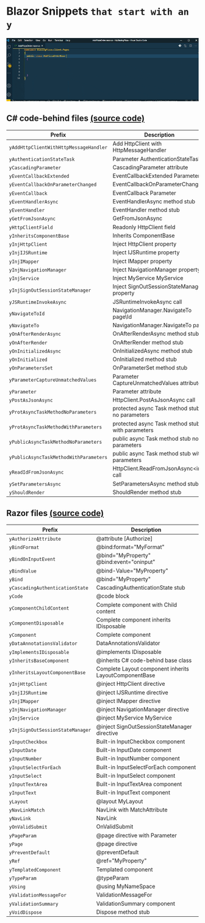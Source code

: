 # Blazor Snippets `that start with an y`

![Blazory in Action!](images/blazory_csharp.gif "Blazory - snippets that start with an 'y' - in Action!")

## C# code-behind files [(source code)](https://github.com/bartvanhoey/Blazory/blob/master/snippets/blazory_csharp.json)

| Prefix                                 | Description                                      |
| -------------------------------------- | ------------------------------------------------ |
| `yAddHttpClientWithHttpMessageHandler` | Add HttpClient with HttpMessageHandler           |
| `yAuthenticationStateTask`             | Parameter AuthenticationStateTask                |
| `yCascadingParameter`                  | CascadingParameter attribute                     |
| `yEventCallbackExtended`               | EventCallbackExtended Parameter                  |
| `yEventCallbackOnParameterChanged`     | EventCallbackOnParameterChanged                  |
| `yEventCallback`                       | EventCallback Parameter                          |
| `yEventHandlerAsync`                   | EventHandlerAsync method stub                    |
| `yEventHandler`                        | EventHandler method stub                         |
| `yGetFromJsonAsync`                    | GetFromJsonAsync                                 |
| `yHttpClientField`                     | Readonly HttpClient field                        |
| `yInheritsComponentBase`               | Inherits ComponentBase                           |
| `yInjHttpClient`                       | Inject HttpClient property                       |
| `yInjIJSRuntime`                       | Inject IJSRuntime property                       |
| `yInjIMapper`                          | Inject IMapper property                          |
| `yInjNavigationManager`                | Inject NavigationManager property                |
| `yInjService`                          | Inject MyService MyService                       |
| `yInjSignOutSessionStateManager`       | Inject SignOutSessionStateManager property       |
| `yJSRuntimeInvokeAsync`                | JSRuntimeInvokeAsync call                        |
| `yNavigateToId`                        | NavigationManager.NavigateTo page\Id             |
| `yNavigateTo`                          | NavigationManager.NavigateTo page                |
| `yOnAfterRenderAsync`                  | OnAfterRenderAsync method stub                   |
| `yOnAfterRender`                       | OnAfterRender method stub                        |
| `yOnInitializedAsync`                  | OnInitializedAsync method stub                   |
| `yOnInitialized`                       | OnInitialized method stub                        |
| `yOnParametersSet`                     | OnParameterSet method stub                       |
| `yParameterCaptureUnmatchedValues`     | Parameter CaptureUnmatchedValues attribute       |
| `yParameter`                           | Parameter attribute                              |
| `yPostAsJsonAsync`                     | HttpClient.PostAsJsonAsync call                  |
| `yProtAsyncTaskMethodNoParameters`     | protected async Task method stub no parameters   |
| `yProtAsyncTaskMethodWithParameters`   | protected async Task method stub with parameters |
| `yPublicAsyncTaskMethodNoParameters`   | public async Task method stub no parameters      |
| `yPublicAsyncTaskMethodWithParameters` | public async Task method stub with parameters    |
| `yReadIdFromJsonAsync`                 | HttpClient.ReadFromJsonAsync\<int> call          |
| `ySetParametersAsync`                  | SetParametersAsync method stub                   |
| `yShouldRender`                        | ShouldRender method stub                         |

## Razor files [(source code)](https://github.com/bartvanhoey/Blazory/blob/master/snippets/blazory_razor.json)

| Prefix                          | Description                                            |
| ------------------------------- | ------------------------------------------------------ |
| `yAuthorizeAttribute`           | @attribute [Authorize]                                 |
| `yBindFormat`                   | @bind:format="MyFormat"                                |
| `yBindOnInputEvent`             | @bind="MyProperty" @bind:event="oninput"               |
| `yBindValue`                    | @bind-Value="MyProperty"                               |
| `yBind`                         | @bind="MyProperty"                                     |
| `yCascadingAuthenticationState` | CascadingAuthenticationState stub                      |
| `yCode`                         | @code block                                            |
| `yComponentChildContent`        | Complete component with Child content                  |
| `yComponentDisposable`          | Complete component inherits IDisposable                |
| `yComponent`                    | Complete component                                     |
| `yDataAnnotationsValidator`     | DataAnnotationsValidator                               |
| `yImplementsIDisposable`        | @implements IDisposable                                |
| `yInheritsBaseComponent`        | @inherits C# code-behind base class                    |
| `yInheritsLayoutComponentBase`  | Complete Layout component inherits LayoutComponentBase |
| `yInjHttpClient`                | @inject HttpClient directive                           |
| `yInjIJSRuntime`                | @inject IJSRuntime directive                           |
| `yInjIMapper`                   | @inject IMapper directive                              |
| `yInjNavigationManager`         | @inject NavigationManager directive                    |
| `yInjService`                   | @inject MyService MyService                            |
| `yInjSignOutSessionStateManager`| @inject SignOutSessionStateManager directive           |
| `yInputCheckbox`                | Built-in InputCheckbox component                       |
| `yInputDate`                    | Built-in InputDate component                           |
| `yInputNumber`                  | Built-in InputNumber component                         |
| `yInputSelectForEach`           | Built-in InputSelectForEach component                  |
| `yInputSelect`                  | Built-in InputSelect component                         |
| `yInputTextArea`                | Built-in InputTextArea component                       |
| `yInputText`                    | Built-in InputText component                           |
| `yLayout`                       | @layout MyLayout                                       |
| `yNavLinkMatch`                 | NavLink with MatchAttribute                            |
| `yNavLink`                      | NavLink                                                |
| `yOnValidSubmit`                | OnValidSubmit                                          |
| `yPageParam`                    | @page directive with Parameter                         |
| `yPage`                         | @page directive                                        |
| `yPreventDefault`               | @preventDefault                                        |
| `yRef`                          | @ref="MyProperty"                                      |
| `yTemplatedComponent`           | Templated component                                    |
| `yTypeParam`                    | @typeParam                                             |
| `yUsing`                        | @using MyNameSpace                                     |
| `yValidationMessageFor`         | ValidationMessageFor                                   |
| `yValidationSummary`            | ValidationSummary component                            |
| `yVoidDispose`                  | Dispose method stub                                    |
